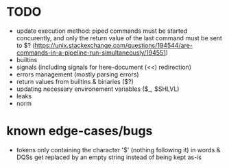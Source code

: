 # TODO

- update execution method: piped commands must be started concurently, and only the return value of the last command must be sent to $? (https://unix.stackexchange.com/questions/194544/are-commands-in-a-pipeline-run-simultaneously/194551)
- builtins
- signals (including signals for here-document (<<) redirection)
- errors management (mostly parsing errors)
- return values from builtins & binaries ($?)
- updating necessary environement variables ($_, $SHLVL)
- leaks
- norm

# known edge-cases/bugs

- tokens only containing the character '$' (nothing following it) in words & DQSs get replaced by an empty string instead of being kept as-is
